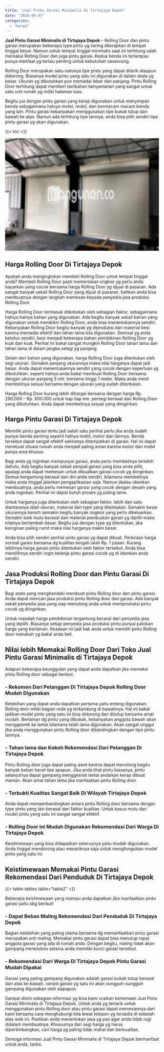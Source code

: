 ```yaml
---
title: "Jual Pintu Garasi Minimalis di Tirtajaya Depok"
date: "2024-09-07"
categories: 
  - "harga"
---
```


**Jual Pintu Garasi Minimalis di Tirtajaya Depok** – Rolling Door dan pintu garasi merupakan beberapa type pintu yg sering diterapkan di tempat tinggal besar. Namun untuk tempat tinggal minimalis saat ini terhitung udah memakai Rolling Door dan juga pintu garasi. Kedua benda ini terlampau punya manfaat yg terlalu penting untuk kebutuhan seseorang.

Rolling Door merupakan satu-satunya tipe pintu yang dapat ditarik ataupun didorong. Biasanya model pintu yang satu ini digunakan di dalam skala yg besar. Ukuran yg dibutuhkan pun memadai lebar dan panjang. Pintu Rolling Door terhitung dapat memberi tambahan kenyamanan yang sangat untuk satu unit rumah yg miliki halaman luas.

Begitu jua dengan pintu garasi yang kerap digunakan untuk menyimpan benda sebagaimana halnya motor, mobil, dan bermacam macam benda yang lain. Pintu garasi kebanyakan menggunakan tipe bukak tutup dari bawah ke atas. Namun ada terhitung tipe lainnya, anda bisa pilih sendiri tipe pintu garasi yg akan digunakan.

{{< toc >}}

![Jual Pintu Garasi Minimalis di Tirtajaya Depok](/images/pintu-garasi-58.png)

## Harga Rolling Door Di Tirtajaya Depok

Apakah anda menginginkan membeli Rolling Door untuk tempat tinggal anda? Membeli Rolling Door pasti memerlukan ongkos yg perlu anda bayarkan yang cocok bersama harga Rolling Door yg dijual di pasaran. Ada sangat banyak sekali Rolling Door yang dijual di pasaran, bahkan anda bisa membuatnya dengan langkah memesan kepada penyedia jasa produksi Rolling Door.

Harga Rolling Door termasuk ditentukan oleh sebagian faktor, sebagaimana halnya halnya bahan yang digunakan. Ada begitu banyak sekali bahan yang digunakan untuk membikin Rolling Door, anda bisa menentukannya sendiri. Kebanyakan Rolling Door begitu banyak yg diproduksi dari material besi karena memadai efektif dan tahan lama bila digunakan. Semisal yg anda ketahui sendiri, besi menjadi beberapa bahan pembikinan Rolling Door yg kuat dan kuat. Perihal ini bakal sangat mungkin Rolling Door tahan lama dan tahan lama di dalam jangka selagi yg panjang.

Selain dari bahan yang digunakan, harga Rolling Door juga ditentukan oleh segi ukuran. Semakin panjang ukurannya maka nilai harganya dapat jadi besar. Anda dapat menentukannya sendiri yang cocok dengan keperluan yg dibutuhkan. seperti halnya anda bakal membuat Rolling Door bersama dengan ukuran panjang 5 mtr. bersama tinggi 1 meter. Maka anda mesti membelinya sesuai bersama dengan ukuran yang sudah ditentukan.

Harga Rolling Door kurang lebih dihargai bersama dengan harga Rp. 290.000 – Rp. 600.000 untuk tiap tiap mtr. persegi berasal dari Rolling Door yang dibutuhkan. Anda dapat membelinya sesuai yang diinginkan.

## Harga Pintu Garasi Di Tirtajaya Depok

Memiliki pintu garasi tentu jadi salah satu perihal perlu jika anda sudah punyai benda penting seperti halnya mobil, motor dan lainnya. Benda tersebut dapat sangat efektif sekiranya ditempatkan di garasi. Hal ini dapat membuat situasi rumah anda menjadi paling aman karena motor dan mobil punya area khusus.

Bagi anda yg inginkan mempunyai garasi, anda perlu membelinya terlebih dahulu. Ada begitu banyak sekali penjual garasi yang bisa anda pilih, apalagi anda dapat memesan untuk dibuatkan garasi cocok yg diinginkan. Semua bergantung berasal dari diri anda sendiri, bilamana membelinya maka anda tinggal jalankan pengaplikasian saja. Namun jikalau idamkan membuatnya, anda perlu memesan garasi yang cocok dengan desain yang anda inginkan. Perihal ini dapat butuh proses yg paling lama.

Untuk harganya juga ditentukan oleh sebagian faktor, lebih dari satu diantaranya ialah ukuran, material dan type yang ditentukan. Semakin besar ukurannya berarti semakin begitu banyak ongkos yang perlu dikeluarkan. Semakin baik mutu berasal dari material pembuatan garasi yg dipilih maka nilainya bertambah besar. Begitu jua dengan type yg ditentukan, jika keinginan paling rumit maka nilai harganya makin besar.

Anda bisa pilih sendiri perihal pintu garasi yg dapat dibuat. Perkiraan harga normal garasi bersama dg kualitas tengah ialah Rp. 1 jutaan. Kurang lebihnya harga garasi pintu ditentukan oleh faktor tersebut. Anda bisa memilihnya sendiri ingin belanja pintu garasi cocok yg di idamkan anda sendiri.

## Jasa Produksi Rolling Door dan Pintu Garasi Di Tirtajaya Depok

Bagi anda yang menghendaki membuat pintu Rolling door dan pintu garasi. Anda dapat mencari jasa produksi pintu Rolling door dan garasi. Ada banyak sekali penyedia jasa yang siap menolong anda untuk memproduksi pintu cocok yg diinginkan.

Untuk masalah harga pembikinan tergantung berasal dari penyedia jasa yang dipilih. Biasanya setiap penyedia jasa produksi pintu punyai patokan harga yang berlainan. Keadaan ini jadi hak anda untuk memilih pintu Rolling door manakah yg bakal anda beli.

## Nilai lebih Memakai Rolling Door Dari Toko Jual Pintu Garasi Minimalis di Tirtajaya Depok

Adapun beberapa keunggulan yang dapat anda dapatkan jika memakai pintu Rolling door sebagai berikut.

### \- Rekomen Dari Pelanggan Di Tirtajaya Depok Rolling Door Mudah Digunakan

Kelebihan yang dapat anda dapatkan pertama yaitu enteng digunakan. Rolling door miliki bagian roda yg terkandung di bawahnya. Hal ini bakal jadikan model pintu yang satu ini bisa didorong dan ditutup bersama amat mudah. Berlainan dg pintu yang dibukak, kebanyakan anggota bawah akan menggesrek ke lantai bilamana telah lama digunakan. Akan sangat unggul jika anda menggunakan pintu Rolling door dibandingkan dengan tipe pintu lainnya.

### \- Tahan lama dan Kokoh Rekomendasi Dari Pelanggan Di Tirtajaya Depok

Pintu Rolling door juga dapat paling awet karena dapat menolong begitu banyak beban berat tipe apapun. Jika anda lihat pintu biasanya, pintu selanjutnya dapat gampang menggesrek lantai andaikan kerap dibuat mainan. Akan amat tahan lama jika manfaatkan pintu Rolling door.

### \- Terbukti Kualitas Sangat Baik Di Wilayah Tirtajaya Depok

Anda dapat memperbandingkan antara pintu Rolling door bersama dengan type pintu yang lain berasal dari faktor kualitas. Untuk kasus mutu dari model pintu yang satu ini sangat sangat efektif.

### \- Rolling Door ini Mudah Digunakan Rekomendasi Dari Warga Di Tirtajaya Depok

Keistimewaan yang bisa didapatkan seterusnya yaitu mudah digunakan. Anda tinggal mendorong atau menariknya saja untuk mengfungsikan model pintu yang satu ini.

## Keistimewaan Memakai Pintu Garasi Rekomendasi Dari Penduduk Di Tirtajaya Depok

{{< table-tables table="table2" >}}

Beberapa keistimewaan yang mampu anda dapatkan jika manfaatkan pintu garasi yaitu sbg berikut!

### \- Dapat Bebas Maling Rekomendasi Dari Penduduk Di Tirtajaya Depok

Bagian kelebihan yang paling utama bersama dg memanfaatkan pintu garasi merupakan anti maling. Memakai pintu garasi dapat bisa menutup rapat anggota garasi yang ada di rumah anda. Dengan begitu, maling tidak akan gampang menerobos selama anda memiliki kunci garasi tersebut.

### \- Rekomendasi Dari Warga Di Tirtajaya Depok Pintu Garasi Mudah Dipakai

Garasi yang paling gampang digunakan adalah garasi bukak tutup berasal dari atas ke bawah. variasi garasi yg satu ini akan sungguh-sungguh gampang digunakan oleh siapapun.

Sampai disini sebagian informasi yg bisa kami uraikan berkenaan Jual Pintu Garasi Minimalis di Tirtajaya Depok. Untuk anda yg tertarik untuk menggunakan pintu Rolling door atau pintu garasi dapat memesannya dari kami bersama cara menghubungi kita lewat telepon yg tersedia di sebelah atas web ini. Pastikan anda menentukan jasa yg pas agar anda tidak rugi didalam membuatnya. Khususnya dari segi harga yg harus dipertimbangkan, cari harga yg paling tidak mahal dan berkualitas.

Semoga informasi Jual Pintu Garasi Minimalis di Tirtajaya Depok bermanfaat untuk anda, tanks.
